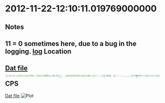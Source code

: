 2012-11-22-12:10:11.019769000000
==========

Notes
-----
11 = 0 sometimes here, due to a bug in the logging.
[log](log)
Location
---------
[Dat file](Location.dat)
![Plot](Location.png)
CPS
---------
[Dat file](CPS.dat)
![Plot](CPS.png)
